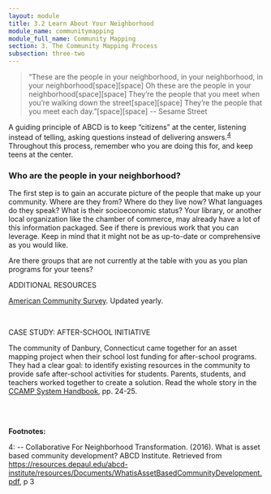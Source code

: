 ```yaml
---
layout: module
title: 3.2 Learn About Your Neighborhood
module_name: communitymapping
module_full_name: Community Mapping
section: 3. The Community Mapping Process
subsection: three-two
---
```


>“These are the people in your neighborhood, in your neighborhood, in your neighborhood[space][space]
Oh these are the people in your neighborhood[space][space]
They’re the people that you meet when you’re walking down the street[space][space]
They’re the people that you meet each day.”[space][space]
-- Sesame Street

A guiding principle of ABCD is to keep “citizens” at the center, listening instead of telling, asking questions instead of delivering answers.<sup>[4](#fn4)</sup> Throughout this process, remember who you are doing this for, and keep teens at the center.  

### Who are the people in your neighborhood?

The first step is to gain an accurate picture of the people that make up your community. Where are they from? Where do they live now? What languages do they speak? What is their socioeconomic status? Your library, or another local organization like the chamber of commerce, may already have a lot of this information packaged. See if there is previous work that you can leverage. Keep in mind that it might not be as up-to-date or comprehensive as you would like.  

Are there groups that are not currently at the table with you as you plan programs for your teens?

  <div class="explanatory">
  <span class="box-title">ADDITIONAL RESOURCES</span>
  <p><a href="https://www.census.gov/programs-surveys/acs/data.html" target="_blank">American Community Survey</a>. Updated yearly.</p>
</div>
<br>
<div class="case_study_box">
  <p class="box-title">CASE STUDY: AFTER-SCHOOL INITIATIVE</p>
  <p>The community of Danbury, Connecticut came together for an asset mapping project when their school lost funding for after-school programs. They had a clear goal: to identify existing resources in the community to provide safe after-school activities for students. Parents, students, and teachers worked together to create a solution. Read the whole story in the <a href="http://www.nurturedevelopment.org/wp-content/uploads/2016/01/Asset-Mapping-CCAMP_System_Handbook.pdf" target="_blank">CCAMP System Handbook</a>, pp. 24-25.</p>
</div>
<br>
<br>


**Footnotes:**

<a name="fn4">4</a>:  -- Collaborative For Neighborhood Transformation. (2016). What is asset based community development? ABCD Institute. Retrieved from https://resources.depaul.edu/abcd-institute/resources/Documents/WhatisAssetBasedCommunityDevelopment.pdf, p 3 
